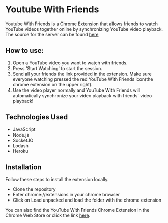 # Youtube With Friends

Youtube With Friends is a Chrome Extension that allows friends to watch YouTube videos together online by synchronizing YouTube video playback. The source for the server can be found [here](https://github.com/testeven152/YouTubeWithFriendsServer)

## How to use:

1. Open a YouTube video you want to watch with friends.
2. Press 'Start Watching' to start the session.
3. Send all your friends the link provided in the extension. Make sure everyone watching pressed the red YouTube With Friends icon(the chrome extension on the upper right).
4. Use the video player normally and YouTube With Friends will automatically synchronize your video playback with friends' video playback!

## Technologies Used

- JavaScript
- Node.js
- Socket.IO
- Lodash
- Heroku

## Installation

Follow these steps to install the extension locally.

- Clone the repository
- Enter chrome://extensions in your chrome browser
- Click on Load unpacked and load the folder with the chrome extension

You can also find the YouTube With Friends Chrome Extension in the Chrome Web Store or click the link [here](https://chrome.google.com/webstore/detail/youtube-with-friends/boifjkmdjemnjadceofnlcnnfmjfjcoj).